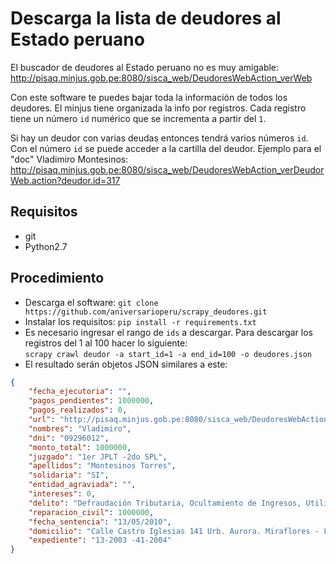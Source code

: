 # Descarga la lista de deudores al Estado peruano

El buscador de deudores al Estado peruano no es muy amigable:
<http://pisaq.minjus.gob.pe:8080/sisca_web/DeudoresWebAction_verWeb>

Con este software te puedes bajar toda la información de todos los deudores.
El minjus tiene organizada la info por registros. Cada registro tiene un número
``id`` numérico que se incrementa a partir del ``1``.

Si hay un deudor con varias deudas entonces tendrá varios números ``id``. Con
el número ``id`` se puede acceder a la cartilla del deudor. Ejemplo para el
"doc" Vladimiro Montesinos:
<http://pisaq.minjus.gob.pe:8080/sisca_web/DeudoresWebAction_verDeudorWeb.action?deudor.id=317>

## Requisitos
* git
* Python2.7

## Procedimiento

* Descarga el software: ``git clone https://github.com/aniversarioperu/scrapy_deudores.git``
* Instalar los requisitos: ``pip install -r requirements.txt``
* Es necesario ingresar el rango de ``ids`` a descargar. Para descargar los 
registros del 1 al 100 hacer lo siguiente:  
    ``scrapy crawl deudor -a start_id=1 -a end_id=100 -o deudores.json``
* El resultado serán objetos JSON similares a este:

```json
{
    "fecha_ejecutoria": "",
    "pagos_pendientes": 1000000,
    "pagos_realizados": 0,
    "url": "http://pisaq.minjus.gob.pe:8080/sisca_web/DeudoresWebAction_verDeudorWeb.action?deudor.id=317",
    "nombres": "Vladimiro",
    "dni": "09296012",
    "monto_total": 1000000,
    "juzgado": "1er JPLT -2do SPL",
    "apellidos": "Montesinos Torres",
    "solidaria": "SI",
    "entidad_agraviada": "",
    "intereses": 0,
    "delito": "Defraudación Tributaria, Ocultamiento de Ingresos, Utilización de Gastos no Reales y Crédito Fiscal Inexistente",
    "reparacion_civil": 1000000,
    "fecha_sentencia": "13/05/2010",
    "domicilio": "Calle Castro Iglesias 141 Urb. Aurora. Miraflores - Lima",
    "expediente": "13-2003 -41-2004"
}
```
